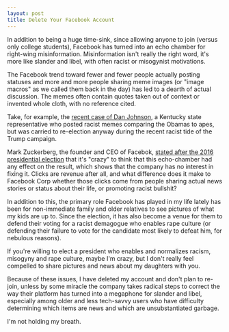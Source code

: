 ```yaml
---
layout: post
title: Delete Your Facebook Account
---
```


In addition to being a huge time-sink, since allowing anyone to join
(versus only college students), Facebook has turned into an echo chamber
for right-wing misinformation. Misinformation isn't really the right
word, it's more like slander and libel, with often racist or misogynist
motivations.

The Facebook trend toward fewer and fewer people actually posting statuses
and more and more people sharing meme images (or "image macros" as we called
them back in the day) has led to a dearth of actual discussion. The memes
often contain quotes taken out of context or invented whole cloth, with 
no reference cited.

Take, for example, the [recent case of Dan Johnson](http://www.nydailynews.com/news/politics/kentucky-house-candidate-wins-racist-facebook-posts-article-1.2869332), 
a Kentucky state representative who posted racist memes comparing the Obamas to apes,
but was carried to re-election anyway during the recent racist tide of the Trump campaign.

Mark Zuckerberg, the founder and CEO of Facebok, [stated after the 2016 presidential election](http://www.recode.net/2016/11/11/13596792/facebook-fake-news-mark-zuckerberg-donald-trump) 
that it's "crazy" to think that this echo-chamber had any effect on the result, which shows that
the company has no interest in fixing it. Clicks are revenue after all, and what
difference does it make to Facebook Corp whether those clicks come from people
sharing actual news stories or status about their life, or promoting racist bullshit?

In addition to this, the primary role Facebook has played in my life lately has been for
non-immediate family and older relatives to see pictures of what my kids are up to. Since the
election, it has also become a venue for them to defend their voting for a racist demagogue who
enables rape culture (or defending their failure to vote for the candidate most likely to defeat him, for nebulous reasons).

If you're willing to elect a president who enables and normalizes racism, misogyny and rape culture,
maybe I'm crazy, but I don't really feel compelled to share pictures and news about my daughters with
you.

Because of these issues, I have deleted my account and don't plan to re-join, unless by some miracle
the company takes radical steps to correct the way their platform has turned into a megaphone
for slander and libel, especially among older and less tech-savvy users who have difficulty
determining which items are news and which are unsubstantiated garbage. 

I'm not holding my breath. 
